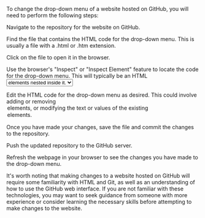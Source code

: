 To change the drop-down menu of a website hosted on GitHub, you will need to perform the following steps:

Navigate to the repository for the website on GitHub.

Find the file that contains the HTML code for the drop-down menu. This is usually a file with a .html or .htm extension.

Click on the file to open it in the browser.

Use the browser's "Inspect" or "Inspect Element" feature to locate the code for the drop-down menu. This will typically be an HTML <select> element with a series of <option> elements nested inside it.

Edit the HTML code for the drop-down menu as desired. This could involve adding or removing <option> elements, or modifying the text or values of the existing <option> elements.

Once you have made your changes, save the file and commit the changes to the repository.

Push the updated repository to the GitHub server.

Refresh the webpage in your browser to see the changes you have made to the drop-down menu.

It's worth noting that making changes to a website hosted on GitHub will require some familiarity with HTML and Git, as well as an understanding of how to use the GitHub web interface. If you are not familiar with these technologies, you may want to seek guidance from someone with more experience or consider learning the necessary skills before attempting to make changes to the website.